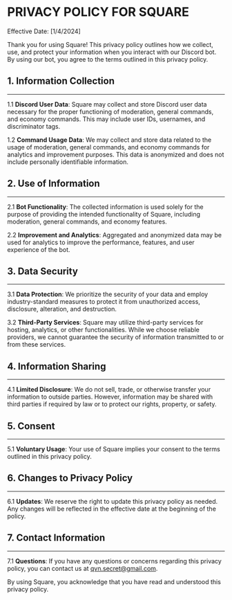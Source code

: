 # PRIVACY POLICY FOR SQUARE

Effective Date: [1/4/2024]

Thank you for using Square! This privacy policy outlines how we collect, use, and protect your information when you interact with our Discord bot. By using our bot, you agree to the terms outlined in this privacy policy.

## 1. Information Collection
-------------------

1.1 **Discord User Data**: Square may collect and store Discord user data necessary for the proper functioning of moderation, general commands, and economy commands. This may include user IDs, usernames, and discriminator tags.

1.2 **Command Usage Data**: We may collect and store data related to the usage of moderation, general commands, and economy commands for analytics and improvement purposes. This data is anonymized and does not include personally identifiable information.

## 2. Use of Information
-------------------

2.1 **Bot Functionality**: The collected information is used solely for the purpose of providing the intended functionality of Square, including moderation, general commands, and economy features.

2.2 **Improvement and Analytics**: Aggregated and anonymized data may be used for analytics to improve the performance, features, and user experience of the bot.

## 3. Data Security
-------------------

3.1 **Data Protection**: We prioritize the security of your data and employ industry-standard measures to protect it from unauthorized access, disclosure, alteration, and destruction.

3.2 **Third-Party Services**: Square may utilize third-party services for hosting, analytics, or other functionalities. While we choose reliable providers, we cannot guarantee the security of information transmitted to or from these services.

## 4. Information Sharing
-------------------

4.1 **Limited Disclosure**: We do not sell, trade, or otherwise transfer your information to outside parties. However, information may be shared with third parties if required by law or to protect our rights, property, or safety.

## 5. Consent
-------------------

5.1 **Voluntary Usage**: Your use of Square implies your consent to the terms outlined in this privacy policy.

## 6. Changes to Privacy Policy
-------------------

6.1 **Updates**: We reserve the right to update this privacy policy as needed. Any changes will be reflected in the effective date at the beginning of the policy.

## 7. Contact Information
-------------------

7.1 **Questions**: If you have any questions or concerns regarding this privacy policy, you can contact us at qvn.secret@gmail.com.

By using Square, you acknowledge that you have read and understood this privacy policy.